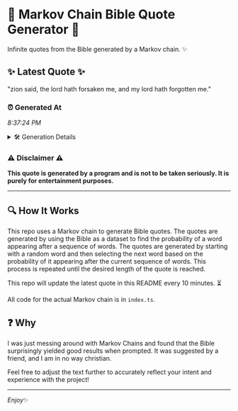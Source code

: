 # 📖 Markov Chain Bible Quote Generator 📖

Infinite quotes from the Bible generated by a Markov chain. ✨

## ✨ Latest Quote ✨
"zion said, the lord hath forsaken me, and my lord hath forgotten me."

### ⏰ Generated At
*8:37:24 PM*

<details>
    <summary>🛠️ Generation Details</summary>
    <p>
        <strong>🌱 Seed:</strong> zion<br>
        <strong>🔄 Iterations:</strong> 12<br>
        <strong>📜 Context History:</strong><br>[ zion ]: said,<br>[ zion, said, ]: the<br>[ zion, said,, the ]: lord<br>[ zion, said,, the, lord ]: hath<br>[ zion, said,, the, lord, hath ]: forsaken<br>[ zion, said,, the, lord, hath, forsaken ]: me,<br>[ said,, the, lord, hath, forsaken, me, ]: and<br>[ the, lord, hath, forsaken, me,, and ]: my<br>[ lord, hath, forsaken, me,, and, my ]: lord<br>[ hath, forsaken, me,, and, my, lord ]: hath<br>[ forsaken, me,, and, my, lord, hath ]: forgotten<br>[ me,, and, my, lord, hath, forgotten ]: me.<br>
    </p>
</details>

### ⚠️ Disclaimer ⚠️
**This quote is generated by a program and is not to be taken seriously. It is purely for entertainment purposes.**

---

## 🔍 How It Works

This repo uses a Markov chain to generate Bible quotes. The quotes are generated by using the Bible as a dataset to find the probability of a word appearing after a sequence of words. The quotes are generated by starting with a random word and then selecting the next word based on the probability of it appearing after the current sequence of words. This process is repeated until the desired length of the quote is reached.

This repo will update the latest quote in this README every 10 minutes. ⏳

All code for the actual Markov chain is in `index.ts`.

## ❓ Why

I was just messing around with Markov Chains and found that the Bible surprisingly yielded good results when prompted. 
It was suggested by a friend, and I am in no way christian.

Feel free to adjust the text further to accurately reflect your intent and experience with the project!

---

*Enjoy*✨
